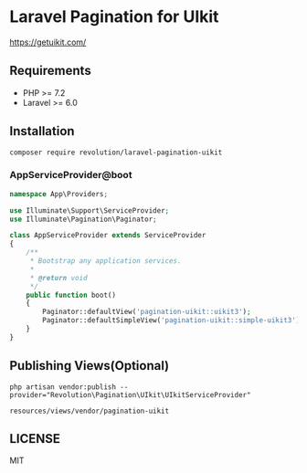 # Laravel Pagination for UIkit

https://getuikit.com/

## Requirements
- PHP >= 7.2
- Laravel >= 6.0

## Installation

```
composer require revolution/laravel-pagination-uikit
```

### AppServiceProvider@boot

```php
namespace App\Providers;

use Illuminate\Support\ServiceProvider;
use Illuminate\Pagination\Paginator;

class AppServiceProvider extends ServiceProvider
{
    /**
     * Bootstrap any application services.
     *
     * @return void
     */
    public function boot()
    {
        Paginator::defaultView('pagination-uikit::uikit3');
        Paginator::defaultSimpleView('pagination-uikit::simple-uikit3');
    }
}
```

## Publishing Views(Optional)
```
php artisan vendor:publish --provider="Revolution\Pagination\UIkit\UIkitServiceProvider"
```

`resources/views/vendor/pagination-uikit`

## LICENSE
MIT  
